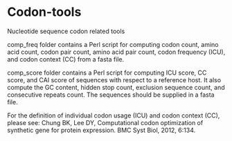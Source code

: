 # Codon-tools
Nucleotide sequence codon related tools

comp_freq folder contains a Perl script for computing codon count, amino acid count, codon pair count, amino acid pair count, 
codon frequency (ICU), and codon context (CC) from a fasta file.

comp_score folder contains a Perl script for computing ICU score, CC score, and CAI score of sequences with respect to a reference 
host. It also compute the GC content, hidden stop count, exclusion sequence count, and consecutive repeats count. The sequences should 
be supplied in a fasta file. 

For the definition of individual codon usage (ICU) and codon context (CC), please see: Chung BK, Lee DY, Computational codon 
optimization of synthetic gene for protein expression. BMC Syst Biol, 2012, 6:134.

